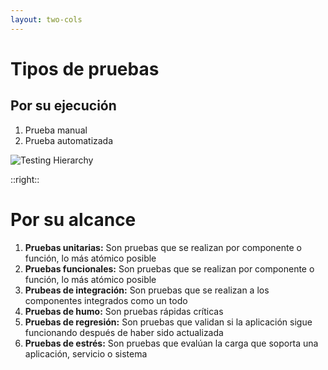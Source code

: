 ```yaml
---
layout: two-cols
---
```


# Tipos de pruebas

## Por su ejecución

<v-clicks>

1. Prueba manual
2. Prueba automatizada

</v-clicks>

![Testing Hierarchy](https://www.benday.com/wp-content/uploads/2021/01/image-1.png)

::right::

# Por su alcance
1. **Pruebas unitarias:** Son pruebas que se realizan por componente o función, lo más atómico posible
2. **Pruebas funcionales:** Son pruebas que se realizan por componente o función, lo más atómico posible
3. **Prubeas de integración:** Son pruebas que se realizan a los componentes integrados como un todo
4. **Pruebas de humo:** Son pruebas rápidas críticas
1. **Pruebas de regresión:** Son pruebas que validan si la aplicación sigue funcionando después de haber sido actualizada
1. **Pruebas de estrés:** Son pruebas que evalúan la carga que soporta una aplicación, servicio o sistema


<!--
Unitarias: JUnit, Jest, Mocha
Regresión: Normalmente se usan las pruebas que se definieron al principio
Estrés: Se usan herramientas como JMeter o Postman
Integración: Cypress
-->